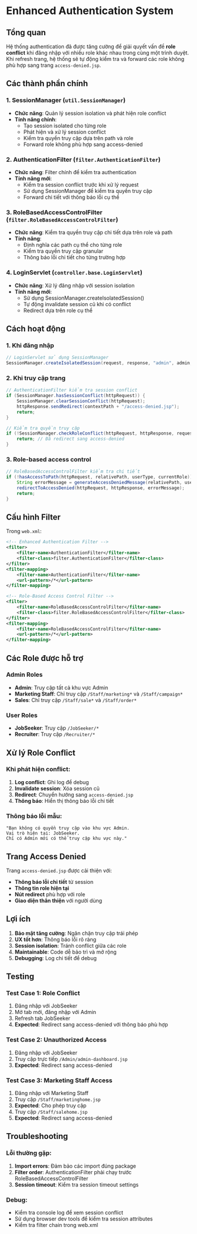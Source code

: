 # Enhanced Authentication System

## Tổng quan

Hệ thống authentication đã được tăng cường để giải quyết vấn đề **role conflict** khi đăng nhập với nhiều role khác nhau trong cùng một trình duyệt. Khi refresh trang, hệ thống sẽ tự động kiểm tra và forward các role không phù hợp sang trang `access-denied.jsp`.

## Các thành phần chính

### 1. SessionManager (`util.SessionManager`)
- **Chức năng**: Quản lý session isolation và phát hiện role conflict
- **Tính năng chính**:
  - Tạo session isolated cho từng role
  - Phát hiện và xử lý session conflict
  - Kiểm tra quyền truy cập dựa trên path và role
  - Forward role không phù hợp sang access-denied

### 2. AuthenticationFilter (`filter.AuthenticationFilter`)
- **Chức năng**: Filter chính để kiểm tra authentication
- **Tính năng mới**:
  - Kiểm tra session conflict trước khi xử lý request
  - Sử dụng SessionManager để kiểm tra quyền truy cập
  - Forward chi tiết với thông báo lỗi cụ thể

### 3. RoleBasedAccessControlFilter (`filter.RoleBasedAccessControlFilter`)
- **Chức năng**: Kiểm tra quyền truy cập chi tiết dựa trên role và path
- **Tính năng**:
  - Định nghĩa các path cụ thể cho từng role
  - Kiểm tra quyền truy cập granular
  - Thông báo lỗi chi tiết cho từng trường hợp

### 4. LoginServlet (`controller.base.LoginServlet`)
- **Chức năng**: Xử lý đăng nhập với session isolation
- **Tính năng mới**:
  - Sử dụng SessionManager.createIsolatedSession()
  - Tự động invalidate session cũ khi có conflict
  - Redirect dựa trên role cụ thể

## Cách hoạt động

### 1. Khi đăng nhập
```java
// LoginServlet sử dụng SessionManager
SessionManager.createIsolatedSession(request, response, "admin", admin, role);
```

### 2. Khi truy cập trang
```java
// AuthenticationFilter kiểm tra session conflict
if (SessionManager.hasSessionConflict(httpRequest)) {
    SessionManager.clearSessionConflict(httpRequest);
    httpResponse.sendRedirect(contextPath + "/access-denied.jsp");
    return;
}

// Kiểm tra quyền truy cập
if (!SessionManager.checkRoleConflict(httpRequest, httpResponse, requestPath)) {
    return; // Đã redirect sang access-denied
}
```

### 3. Role-based access control
```java
// RoleBasedAccessControlFilter kiểm tra chi tiết
if (!hasAccessToPath(httpRequest, relativePath, userType, currentRole)) {
    String errorMessage = generateAccessDeniedMessage(relativePath, userType, currentRole);
    redirectToAccessDenied(httpRequest, httpResponse, errorMessage);
    return;
}
```

## Cấu hình Filter

Trong `web.xml`:
```xml
<!-- Enhanced Authentication Filter -->
<filter>
    <filter-name>AuthenticationFilter</filter-name>
    <filter-class>filter.AuthenticationFilter</filter-class>
</filter>
<filter-mapping>
    <filter-name>AuthenticationFilter</filter-name>
    <url-pattern>/*</url-pattern>
</filter-mapping>

<!-- Role-Based Access Control Filter -->
<filter>
    <filter-name>RoleBasedAccessControlFilter</filter-name>
    <filter-class>filter.RoleBasedAccessControlFilter</filter-class>
</filter>
<filter-mapping>
    <filter-name>RoleBasedAccessControlFilter</filter-name>
    <url-pattern>/*</url-pattern>
</filter-mapping>
```

## Các Role được hỗ trợ

### Admin Roles
- **Admin**: Truy cập tất cả khu vực Admin
- **Marketing Staff**: Chỉ truy cập `/Staff/marketing*` và `/Staff/campaign*`
- **Sales**: Chỉ truy cập `/Staff/sale*` và `/Staff/order*`

### User Roles
- **JobSeeker**: Truy cập `/JobSeeker/*`
- **Recruiter**: Truy cập `/Recruiter/*`

## Xử lý Role Conflict

### Khi phát hiện conflict:
1. **Log conflict**: Ghi log để debug
2. **Invalidate session**: Xóa session cũ
3. **Redirect**: Chuyển hướng sang `access-denied.jsp`
4. **Thông báo**: Hiển thị thông báo lỗi chi tiết

### Thông báo lỗi mẫu:
```
"Bạn không có quyền truy cập vào khu vực Admin. 
Vai trò hiện tại: JobSeeker. 
Chỉ có Admin mới có thể truy cập khu vực này."
```

## Trang Access Denied

Trang `access-denied.jsp` được cải thiện với:
- **Thông báo lỗi chi tiết** từ session
- **Thông tin role hiện tại**
- **Nút redirect** phù hợp với role
- **Giao diện thân thiện** với người dùng

## Lợi ích

1. **Bảo mật tăng cường**: Ngăn chặn truy cập trái phép
2. **UX tốt hơn**: Thông báo lỗi rõ ràng
3. **Session isolation**: Tránh conflict giữa các role
4. **Maintainable**: Code dễ bảo trì và mở rộng
5. **Debugging**: Log chi tiết để debug

## Testing

### Test Case 1: Role Conflict
1. Đăng nhập với JobSeeker
2. Mở tab mới, đăng nhập với Admin
3. Refresh tab JobSeeker
4. **Expected**: Redirect sang access-denied với thông báo phù hợp

### Test Case 2: Unauthorized Access
1. Đăng nhập với JobSeeker
2. Truy cập trực tiếp `/Admin/admin-dashboard.jsp`
3. **Expected**: Redirect sang access-denied

### Test Case 3: Marketing Staff Access
1. Đăng nhập với Marketing Staff
2. Truy cập `/Staff/marketinghome.jsp`
3. **Expected**: Cho phép truy cập
4. Truy cập `/Staff/salehome.jsp`
5. **Expected**: Redirect sang access-denied

## Troubleshooting

### Lỗi thường gặp:
1. **Import errors**: Đảm bảo các import đúng package
2. **Filter order**: AuthenticationFilter phải chạy trước RoleBasedAccessControlFilter
3. **Session timeout**: Kiểm tra session timeout settings

### Debug:
- Kiểm tra console log để xem session conflict
- Sử dụng browser dev tools để kiểm tra session attributes
- Kiểm tra filter chain trong web.xml
